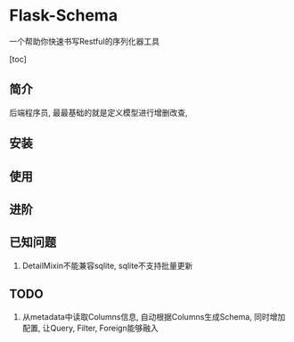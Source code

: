 # Flask-Schema

一个帮助你快速书写Restful的序列化器工具

[toc]

## 简介

后端程序员, 最最基础的就是定义模型进行增删改查,

## 安装

## 使用

## 进阶

## 已知问题

1. DetailMixin不能兼容sqlite, sqlite不支持批量更新

## TODO

1. 从metadata中读取Columns信息, 自动根据Columns生成Schema, 同时增加配置, 让Query, Filter, Foreign能够融入